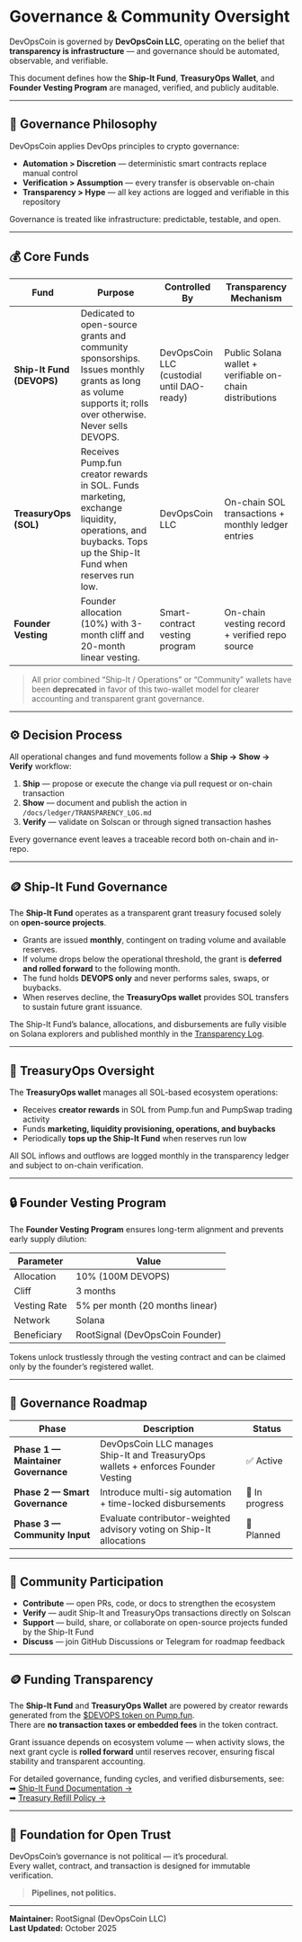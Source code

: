 # Governance & Community Oversight

DevOpsCoin is governed by **DevOpsCoin LLC**, operating on the belief that  
**transparency is infrastructure** — and governance should be automated, observable, and verifiable.

This document defines how the **Ship-It Fund**, **TreasuryOps Wallet**, and **Founder Vesting Program** are managed, verified, and publicly auditable.

---

## 🧭 Governance Philosophy

DevOpsCoin applies DevOps principles to crypto governance:

- **Automation > Discretion** — deterministic smart contracts replace manual control
- **Verification > Assumption** — every transfer is observable on-chain
- **Transparency > Hype** — all key actions are logged and verifiable in this repository

Governance is treated like infrastructure: predictable, testable, and open.

---

## 💰 Core Funds

| Fund                      | Purpose                                                                                                                                                    | Controlled By                              | Transparency Mechanism                                   |
| ------------------------- | ---------------------------------------------------------------------------------------------------------------------------------------------------------- | ------------------------------------------ | -------------------------------------------------------- |
| **Ship-It Fund (DEVOPS)** | Dedicated to open-source grants and community sponsorships. Issues monthly grants as long as volume supports it; rolls over otherwise. Never sells DEVOPS. | DevOpsCoin LLC (custodial until DAO-ready) | Public Solana wallet + verifiable on-chain distributions |
| **TreasuryOps (SOL)**     | Receives Pump.fun creator rewards in SOL. Funds marketing, exchange liquidity, operations, and buybacks. Tops up the Ship-It Fund when reserves run low.   | DevOpsCoin LLC                             | On-chain SOL transactions + monthly ledger entries       |
| **Founder Vesting**       | Founder allocation (10%) with 3-month cliff and 20-month linear vesting.                                                                                   | Smart-contract vesting program             | On-chain vesting record + verified repo source           |

> All prior combined “Ship-It / Operations” or “Community” wallets have been **deprecated** in favor of this two-wallet model for clearer accounting and transparent grant governance.

---

## ⚙️ Decision Process

All operational changes and fund movements follow a **Ship → Show → Verify** workflow:

1. **Ship** — propose or execute the change via pull request or on-chain transaction
2. **Show** — document and publish the action in `/docs/ledger/TRANSPARENCY_LOG.md`
3. **Verify** — validate on Solscan or through signed transaction hashes

Every governance event leaves a traceable record both on-chain and in-repo.

---

## 🪙 Ship-It Fund Governance

The **Ship-It Fund** operates as a transparent grant treasury focused solely on **open-source projects**.

- Grants are issued **monthly**, contingent on trading volume and available reserves.
- If volume drops below the operational threshold, the grant is **deferred and rolled forward** to the following month.
- The fund holds **DEVOPS only** and never performs sales, swaps, or buybacks.
- When reserves decline, the **TreasuryOps wallet** provides SOL transfers to sustain future grant issuance.

The Ship-It Fund’s balance, allocations, and disbursements are fully visible on Solana explorers and published monthly in the [Transparency Log](../docs/ledger/TRANSPARENCY_LOG.md).

---

## 🧾 TreasuryOps Oversight

The **TreasuryOps wallet** manages all SOL-based ecosystem operations:

- Receives **creator rewards** in SOL from Pump.fun and PumpSwap trading activity
- Funds **marketing, liquidity provisioning, operations, and buybacks**
- Periodically **tops up the Ship-It Fund** when reserves run low

All SOL inflows and outflows are logged monthly in the transparency ledger and subject to on-chain verification.

---

## 🔒 Founder Vesting Program

The **Founder Vesting Program** ensures long-term alignment and prevents early supply dilution:

| Parameter    | Value                           |
| ------------ | ------------------------------- |
| Allocation   | 10% (100M DEVOPS)               |
| Cliff        | 3 months                        |
| Vesting Rate | 5% per month (20 months linear) |
| Network      | Solana                          |
| Beneficiary  | RootSignal (DevOpsCoin Founder) |

Tokens unlock trustlessly through the vesting contract and can be claimed only by the founder’s registered wallet.

---

## 🚀 Governance Roadmap

| Phase                               | Description                                                                       | Status         |
| ----------------------------------- | --------------------------------------------------------------------------------- | -------------- |
| **Phase 1 — Maintainer Governance** | DevOpsCoin LLC manages Ship-It and TreasuryOps wallets + enforces Founder Vesting | ✅ Active      |
| **Phase 2 — Smart Governance**      | Introduce multi-sig automation + time-locked disbursements                        | 🧪 In progress |
| **Phase 3 — Community Input**       | Evaluate contributor-weighted advisory voting on Ship-It allocations              | 🧩 Planned     |

---

## 📢 Community Participation

- **Contribute** — open PRs, code, or docs to strengthen the ecosystem
- **Verify** — audit Ship-It and TreasuryOps transactions directly on Solscan
- **Support** — build, share, or collaborate on open-source projects funded by the Ship-It Fund
- **Discuss** — join GitHub Discussions or Telegram for roadmap feedback

---

## 🪙 Funding Transparency

The **Ship-It Fund** and **TreasuryOps Wallet** are powered by creator rewards generated from the [$DEVOPS token on Pump.fun](https://pump.fun/).  
There are **no transaction taxes or embedded fees** in the token contract.

Grant issuance depends on ecosystem volume — when activity slows, the next grant cycle is **rolled forward** until reserves recover, ensuring fiscal stability and transparent accounting.

For detailed governance, funding cycles, and verified disbursements, see:  
➡ [Ship-It Fund Documentation →](../docs/SHIPIT_FUND.md)  
➡ [Treasury Refill Policy →](../docs/TREASURY_REFILL_POLICY.md)

---

## 🧱 Foundation for Open Trust

DevOpsCoin’s governance is not political — it’s procedural.  
Every wallet, contract, and transaction is designed for immutable verification.

> **Pipelines, not politics.**

---

**Maintainer:** RootSignal (DevOpsCoin LLC)  
**Last Updated:** October 2025
